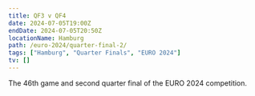 ```yaml
---
title: QF3 v QF4
date: 2024-07-05T19:00Z
endDate: 2024-07-05T20:50Z
locationName: Hamburg
path: /euro-2024/quarter-final-2/
tags: ["Hamburg", "Quarter Finals", "EURO 2024"]
tv: []
---
```

The 46th game and second quarter final of the EURO 2024 competition.
